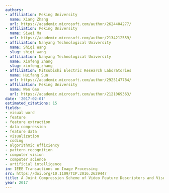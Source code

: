 ```yaml
---
authors:
- affiliation: Peking University
  name: Xiang Zhang
  url: https://academic.microsoft.com/author/2624404277/
- affiliation: Peking University
  name: Siwei Ma
  url: https://academic.microsoft.com/author/2134212559/
- affiliation: Nanyang Technological University
  name: Shiqi Wang
  slug: shiqi_wang
- affiliation: Nanyang Technological University
  name: Xinfeng Zhang
  slug: xinfeng_zhang
- affiliation: Mitsubishi Electric Research Laboratories
  name: Huifang Sun
  url: https://academic.microsoft.com/author/2925147784/
- affiliation: Peking University
  name: Wen Gao
  url: https://academic.microsoft.com/author/2121069363/
date: '2017-02-01'
estimated_citations: 15
fields:
- visual word
- feature
- feature extraction
- data compression
- feature data
- visualization
- coding
- algorithmic efficiency
- pattern recognition
- computer vision
- computer science
- artificial intelligence
in: IEEE Transactions on Image Processing
src: https://doi.org/10.1109/TIP.2016.2629447
title: A Joint Compression Scheme of Video Feature Descriptors and Visual Content
year: 2017
---
```


